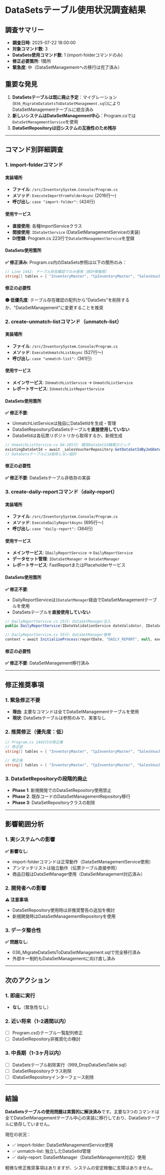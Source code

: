# DataSetsテーブル使用状況調査結果

## 調査サマリー
- **調査日時**: 2025-07-22 18:00:00
- **対象コマンド数**: 3
- **DataSets使用コマンド数**: 1 (import-folderコマンドのみ)
- **修正必要箇所**: 1箇所
- **緊急度**: 中（DataSetManagementへの移行は完了済み）

## 重要な発見
1. **DataSetsテーブルは既に廃止予定**：マイグレーション(`036_MigrateDataSetsToDataSetManagement.sql`)によりDataSetManagementテーブルに統合済み
2. **新しいシステムはDataSetManagement中心**：Program.csでは`DataSetManagementService`を使用
3. **DataSetRepositoryは旧システムの互換性のため残存**

---

## コマンド別詳細調査

### 1. import-folderコマンド

#### 実装場所
- **ファイル**: `/src/InventorySystem.Console/Program.cs`
- **メソッド**: `ExecuteImportFromFolderAsync` (2016行～)
- **呼び出し**: `case "import-folder":` (424行)

#### 使用サービス
- **直接使用**: 各種ImportServiceクラス
- **間接使用**: `IDataSetService` (DataSetManagementServiceの実装)
- **DI登録**: Program.cs 223行で`DataSetManagementService`を登録

#### DataSets使用箇所
**✅ 修正済み**: Program.cs内のDataSets参照は以下の箇所のみ：
```csharp
// Line 1442: テーブル存在確認でのみ使用（統計情報用）
string[] tables = { "InventoryMaster", "CpInventoryMaster", "SalesVouchers", "PurchaseVouchers", "InventoryAdjustments", "DataSets" };
```

#### 修正の必要性
**🟡 低優先度**: テーブル存在確認の配列から"DataSets"を削除するか、"DataSetManagement"に変更することを推奨

### 2. create-unmatch-listコマンド（unmatch-list）

#### 実装場所
- **ファイル**: `/src/InventorySystem.Console/Program.cs`
- **メソッド**: `ExecuteUnmatchListAsync` (527行～)
- **呼び出し**: `case "unmatch-list":` (361行)

#### 使用サービス
- **メインサービス**: `IUnmatchListService` → `UnmatchListService`
- **レポートサービス**: `IUnmatchListReportService`

#### DataSets使用箇所
**✅ 修正不要**: 
- UnmatchListServiceは独自にDataSetIdを生成・管理
- DataSetRepository/DataSetsテーブルを**直接使用していない**
- DataSetIdは各伝票リポジトリから取得するか、新規生成

```csharp
// UnmatchListService.cs 84-105行: 既存DataSetId検索ロジック
existingDataSetId = await _salesVoucherRepository.GetDataSetIdByJobDateAsync(targetDate.Value);
// DataSetsテーブルには依存しない設計
```

#### 修正の必要性
**✅ 修正不要**: DataSetsテーブル非依存の実装

### 3. create-daily-reportコマンド（daily-report）

#### 実装場所
- **ファイル**: `/src/InventorySystem.Console/Program.cs`
- **メソッド**: `ExecuteDailyReportAsync` (895行～)
- **呼び出し**: `case "daily-report":` (364行)

#### 使用サービス
- **メインサービス**: `IDailyReportService` → `DailyReportService`
- **データセット管理**: `IDataSetManager` → `DataSetManager`
- **レポートサービス**: FastReportまたはPlaceholderサービス

#### DataSets使用箇所
**✅ 修正不要**:
- DailyReportServiceは`IDataSetManager`経由でDataSetManagementテーブルを使用
- DataSetsテーブルを**直接使用していない**

```csharp
// DailyReportService.cs 25行: DataSetManager注入
public DailyReportService(IDateValidationService dateValidator, IDataSetManager dataSetManager, ...)

// DailyReportService.cs 55行: DataSetManager使用
context = await InitializeProcess(reportDate, "DAILY_REPORT", null, executedBy);
```

#### 修正の必要性
**✅ 修正不要**: DataSetManagement移行済み

---

## 修正推奨事項

### 1. 緊急修正不要
- **理由**: 主要なコマンドは全てDataSetManagementテーブルを使用
- **現状**: DataSetsテーブルは参照のみで、実害なし

### 2. 推奨修正（優先度：低）
```csharp
// Program.cs 1442行の修正案
// 修正前
string[] tables = { "InventoryMaster", "CpInventoryMaster", "SalesVouchers", "PurchaseVouchers", "InventoryAdjustments", "DataSets" };

// 修正後
string[] tables = { "InventoryMaster", "CpInventoryMaster", "SalesVouchers", "PurchaseVouchers", "InventoryAdjustments", "DataSetManagement" };
```

### 3. DataSetRepositoryの段階的廃止
- **Phase 1**: 新規開発でのDataSetRepository使用禁止
- **Phase 2**: 既存コードのDataSetManagementRepository移行
- **Phase 3**: DataSetRepositoryクラスの削除

---

## 影響範囲分析

### 1. 実システムへの影響
**✅ 影響なし**: 
- import-folderコマンドは正常動作（DataSetManagementService使用）
- アンマッチリストは独立動作（伝票テーブル直接参照）
- 商品日報はDataSetManager使用（DataSetManagement対応済み）

### 2. 開発者への影響
**⚠️ 注意事項**:
- DataSetRepository使用時は非推奨警告の追加を検討
- 新規開発時はDataSetManagementRepositoryを使用

### 3. データ整合性
**✅ 問題なし**:
- 036_MigrateDataSetsToDataSetManagement.sqlで完全移行済み
- 外部キー制約もDataSetManagementに向け直し済み

---

## 次のアクション

### 1. 即座に実行
- **なし**（緊急性なし）

### 2. 近い将来（1-2週間以内）
- [ ] Program.csのテーブル一覧配列修正
- [ ] DataSetRepository非推奨化の検討

### 3. 中長期（1-3ヶ月以内）
- [ ] DataSetsテーブル削除実行（999_DropDataSetsTable.sql）
- [ ] DataSetRepositoryクラス削除
- [ ] IDataSetRepositoryインターフェース削除

---

## 結論

**DataSetsテーブルの使用問題は実質的に解決済み**です。主要な3つのコマンドは全てDataSetManagementテーブル中心の実装に移行しており、DataSetsテーブルに依存していません。

現在の状況：
- ✅ import-folder: DataSetManagementService使用
- ✅ unmatch-list: 独立したDataSetId管理
- ✅ daily-report: DataSetManager（DataSetManagement対応）使用

軽微な修正推奨事項はありますが、システムの安定稼働に支障はありません。